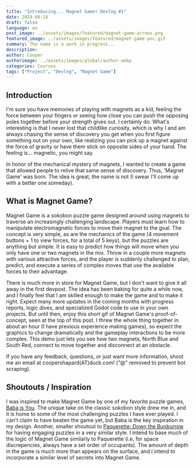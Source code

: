 ```yaml
---
title: "Introducing... Magnet Game! Devlog #1"
date: 2024-09-18
draft: false
language: en
post_image: ../assets/images/featured/magnet-game-arrows.png
featured_image: ../assets/images/featured/magnet-game-poc.gif
summary: The name is a work in progress...
description: 
author: Cooper
authorimage: ../assets/images/global/author.webp
categories: Courses
tags: ["Project", "Devlog", "Magnet Game"]
---
```


## Introduction
I'm sure you have memories of playing with magnets as a kid, feeling the force between your fingers or seeing how close you can push the opposing poles together before your strength gives out. I certainly do. What's interesting is that I never lost that childlike curiosity, which is why I and am always chasing the sense of discovery you get when you first figure something out on your own, like realizing you can pick up a magnet against the force of gravity or have them stick on opposite sides of your hand. The feeling is... magnetic, you might say.

In honor of the mechanical mystery of magnets, I wanted to create a game that allowed people to relive that same sense of discovery. Thus, 'Magnet Game' was born. The idea is great, the name is not (I swear I'll come up with a better one someday).

## What is Magnet Game?
Magnet Game is a sokobon puzzle game designed around using magnets to traverse an increasingly challenging landscape. Players must learn how to manipulate electromagnetic forces to move their magnet to the goal. The concept is very simple, as are the mechanics of the game (4 movement buttons + 1 to view forces, for a total of 5 keys), but the puzzles are anything but simple. It is easy to predict how things will move when you only have one or two magnets in the mix. Throw in a couple more magnets with various attractive forces, and the player is suddenly challenged to plan, predict, and execute a series of complex moves that use the available forces to their advantage. 

There is much more in store for Magnet Game, but I don't want to give it all away in the first devpost. The idea has been baking for quite a while now, and I finally feel that I am skilled enough to make the game and to make it right. Expect many more updates in the coming months with progress reports, logic dives, and specialized Godot code to use in your own projects. But until then, enjoy this short gif of Magnet Game's proof-of-concept, seen at the top of this post. I threw the whole thing together in about an hour (I have previous experience making games), so expect the graphics to change dramatically and the gameplay interactions to be more complex. This demo just lets you see how two magnets, North Blue and South Red, connect to move together and disconnect at an obstacle.

If you have any feedback, questions, or just want more information, shoot me an email at coopershapard(AT)duck.com! ("@" removed to prevent bot scraping).

## Shoutouts / Inspiration
I was inspired to make Magnet Game by one of my favorite puzzle games, [Baba is You](https://www.hempuli.com/baba/). The unique take on the classic sokobon style drew me in, and it is home to some of the most challenging puzzles I have ever played. I can't claim to have beaten the game yet, but Baba is the key inspiration in my design. Another, smaller shoutout to [Paquerette: Down the Bunburrow](https://lenophie.itch.io/paquerette-down-the-bunburrow) for having engaging puzzles in a very similar style. I intend to base much of the logic of Magnet Game similarly to Paquerette (i.e, for space discrepencies, always have a set order of occupants). The amount of depth in the game is much more than appears on the surface, and I intend to incorporate a similar level of secrets into Magnet Game.


